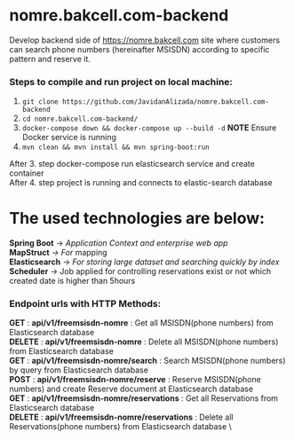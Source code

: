# nomre.bakcell.com-backend
Develop backend side of https://nomre.bakcell.com site where customers can search phone numbers (hereinafter MSISDN) according to specific pattern and reserve it.

### Steps to compile and run project on local machine:

1. `git clone https://github.com/JavidanAlizada/nomre.bakcell.com-backend`
2. `cd nomre.bakcell.com-backend/`
3. `docker-compose down && docker-compose up --build -d` **NOTE** Ensure Docker service is running
4. `mvn clean && mvn install && mvn spring-boot:run`

After 3. step docker-compose run elasticsearch service and create container \
After 4. step project is running and connects to elastic-search database

# The used technologies are below:

**Spring Boot** -> _Application Context and enterprise web app_\
**MapStruct** _->_ _For_ mapping\
**Elasticsearch** -> _For storing large dataset and searching quickly by index_\
**Scheduler** -> Job applied for controlling reservations exist or not which created date is higher than 5hours

### Endpoint urls with HTTP Methods:

**GET** : **api/v1/freemsisdn-nomre** :  Get all MSISDN(phone numbers) from Elasticsearch database \
**DELETE** : **api/v1/freemsisdn-nomre** : Delete all MSISDN(phone numbers) from Elasticsearch database \
**GET** : **api/v1/freemsisdn-nomre/search**  : Search MSISDN(phone numbers) by query from Elasticsearch database \
**POST** : **api/v1/freemsisdn-nomre/reserve** : Reserve MSISDN(phone numbers) and create Reserve document at Elasticsearch database \
**GET** : **api/v1/freemsisdn-nomre/reservations** : Get all Reservations from Elasticsearch database \
**DELETE** : **api/v1/freemsisdn-nomre/reservations** : Delete all Reservations(phone numbers) from Elasticsearch database \
